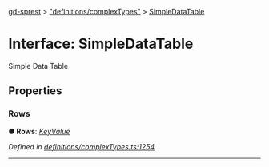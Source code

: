 [gd-sprest](../README.md) > ["definitions/complexTypes"](../modules/_definitions_complextypes_.md) > [SimpleDataTable](../interfaces/_definitions_complextypes_.simpledatatable.md)



# Interface: SimpleDataTable


Simple Data Table


## Properties
<a id="rows"></a>

###  Rows

**●  Rows**:  *[KeyValue](_definitions_complextypes_.keyvalue.md)* 

*Defined in [definitions/complexTypes.ts:1254](https://github.com/gunjandatta/sprest/blob/3de79f1/src/definitions/complexTypes.ts#L1254)*





___


